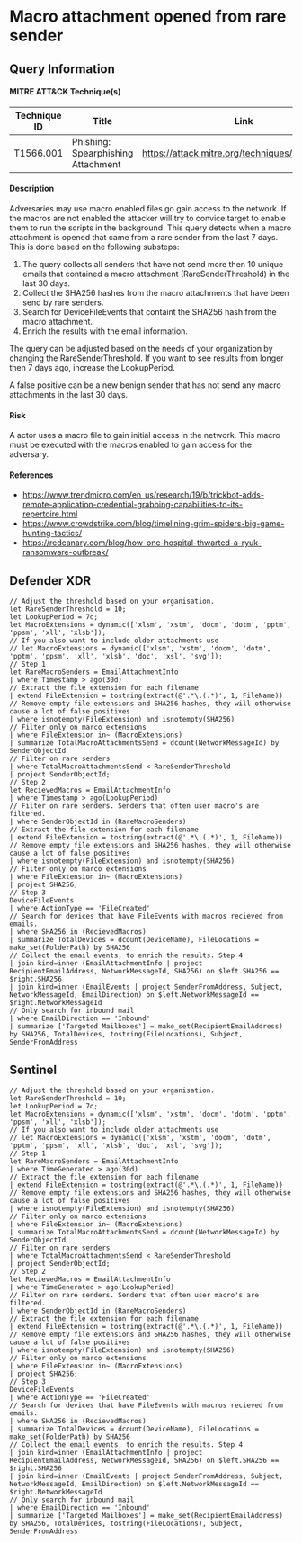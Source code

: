 # Macro attachment opened from rare sender

## Query Information

#### MITRE ATT&CK Technique(s)

| Technique ID | Title    | Link    |
| ---  | --- | --- |
| T1566.001 | Phishing: Spearphishing Attachment | https://attack.mitre.org/techniques/T1566/001/ |

#### Description
Adversaries may use macro enabled files go gain access to the network. If the macros are not enabled the attacker will try to convice target to enable them to run the scripts in the background. This query detects when a macro attachment is opened that came from a rare sender from the last 7 days. This is done based on the following substeps:

1. The query collects all senders that have not send more then 10 unique emails that contained a macro attachment (RareSenderThreshold) in the last 30 days. 
2. Collect the SHA256 hashes from the macro attachments that have been send by rare senders. 
3. Search for DeviceFileEvents that containt the SHA256 hash from the macro attachment. 
4. Enrich the results with the email information. 

The query can be adjusted based on the needs of your organization by changing the RareSenderThreshold. If you want to see results from longer then 7 days ago, increase the LookupPeriod.

A false positive can be a new benign sender that has not send any macro attachments in the last 30 days. 

#### Risk
A actor uses a macro file to gain initial access in the network. This macro must be executed with the macros enabled to gain access for the adversary. 

#### References
- https://www.trendmicro.com/en_us/research/19/b/trickbot-adds-remote-application-credential-grabbing-capabilities-to-its-repertoire.html
- https://www.crowdstrike.com/blog/timelining-grim-spiders-big-game-hunting-tactics/
- https://redcanary.com/blog/how-one-hospital-thwarted-a-ryuk-ransomware-outbreak/

## Defender XDR
```
// Adjust the threshold based on your organisation.
let RareSenderThreshold = 10;
let LookupPeriod = 7d;
let MacroExtensions = dynamic(['xlsm', 'xstm', 'docm', 'dotm', 'pptm', 'ppsm', 'xll', 'xlsb']);
// If you also want to include older attachments use
// let MacroExtensions = dynamic(['xlsm', 'xstm', 'docm', 'dotm', 'pptm', 'ppsm', 'xll', 'xlsb', 'doc', 'xsl', 'svg']);
// Step 1
let RareMacroSenders = EmailAttachmentInfo
| where Timestamp > ago(30d)
// Extract the file extension for each filename
| extend FileExtension = tostring(extract(@'.*\.(.*)', 1, FileName))
// Remove empty file extensions and SHA256 hashes, they will otherwise cause a lot of false positives
| where isnotempty(FileExtension) and isnotempty(SHA256)
// Filter only on marco extensions
| where FileExtension in~ (MacroExtensions)
| summarize TotalMacroAttachmentsSend = dcount(NetworkMessageId) by SenderObjectId
// Filter on rare senders
| where TotalMacroAttachmentsSend < RareSenderThreshold
| project SenderObjectId;
// Step 2
let RecievedMacros = EmailAttachmentInfo
| where Timestamp > ago(LookupPeriod)
// Filter on rare senders. Senders that often user macro's are filtered.
| where SenderObjectId in (RareMacroSenders)
// Extract the file extension for each filename
| extend FileExtension = tostring(extract(@'.*\.(.*)', 1, FileName))
// Remove empty file extensions and SHA256 hashes, they will otherwise cause a lot of false positives
| where isnotempty(FileExtension) and isnotempty(SHA256)
// Filter only on marco extensions
| where FileExtension in~ (MacroExtensions)
| project SHA256;
// Step 3
DeviceFileEvents
| where ActionType == 'FileCreated'
// Search for devices that have FileEvents with macros recieved from emails.
| where SHA256 in (RecievedMacros)
| summarize TotalDevices = dcount(DeviceName), FileLocations = make_set(FolderPath) by SHA256
// Collect the email events, to enrich the results. Step 4
| join kind=inner (EmailAttachmentInfo | project RecipientEmailAddress, NetworkMessageId, SHA256) on $left.SHA256 == $right.SHA256
| join kind=inner (EmailEvents | project SenderFromAddress, Subject, NetworkMessageId, EmailDirection) on $left.NetworkMessageId == $right.NetworkMessageId
// Only search for inbound mail
| where EmailDirection == 'Inbound'
| summarize ['Targeted Mailboxes'] = make_set(RecipientEmailAddress) by SHA256, TotalDevices, tostring(FileLocations), Subject, SenderFromAddress
```
## Sentinel
```
// Adjust the threshold based on your organisation.
let RareSenderThreshold = 10;
let LookupPeriod = 7d;
let MacroExtensions = dynamic(['xlsm', 'xstm', 'docm', 'dotm', 'pptm', 'ppsm', 'xll', 'xlsb']);
// If you also want to include older attachments use
// let MacroExtensions = dynamic(['xlsm', 'xstm', 'docm', 'dotm', 'pptm', 'ppsm', 'xll', 'xlsb', 'doc', 'xsl', 'svg']);
// Step 1
let RareMacroSenders = EmailAttachmentInfo
| where TimeGenerated > ago(30d)
// Extract the file extension for each filename
| extend FileExtension = tostring(extract(@'.*\.(.*)', 1, FileName))
// Remove empty file extensions and SHA256 hashes, they will otherwise cause a lot of false positives
| where isnotempty(FileExtension) and isnotempty(SHA256)
// Filter only on marco extensions
| where FileExtension in~ (MacroExtensions)
| summarize TotalMacroAttachmentsSend = dcount(NetworkMessageId) by SenderObjectId
// Filter on rare senders
| where TotalMacroAttachmentsSend < RareSenderThreshold
| project SenderObjectId;
// Step 2
let RecievedMacros = EmailAttachmentInfo
| where TimeGenerated > ago(LookupPeriod)
// Filter on rare senders. Senders that often user macro's are filtered.
| where SenderObjectId in (RareMacroSenders)
// Extract the file extension for each filename
| extend FileExtension = tostring(extract(@'.*\.(.*)', 1, FileName))
// Remove empty file extensions and SHA256 hashes, they will otherwise cause a lot of false positives
| where isnotempty(FileExtension) and isnotempty(SHA256)
// Filter only on marco extensions
| where FileExtension in~ (MacroExtensions)
| project SHA256;
// Step 3
DeviceFileEvents
| where ActionType == 'FileCreated'
// Search for devices that have FileEvents with macros recieved from emails.
| where SHA256 in (RecievedMacros)
| summarize TotalDevices = dcount(DeviceName), FileLocations = make_set(FolderPath) by SHA256
// Collect the email events, to enrich the results. Step 4
| join kind=inner (EmailAttachmentInfo | project RecipientEmailAddress, NetworkMessageId, SHA256) on $left.SHA256 == $right.SHA256
| join kind=inner (EmailEvents | project SenderFromAddress, Subject, NetworkMessageId, EmailDirection) on $left.NetworkMessageId == $right.NetworkMessageId
// Only search for inbound mail
| where EmailDirection == 'Inbound'
| summarize ['Targeted Mailboxes'] = make_set(RecipientEmailAddress) by SHA256, TotalDevices, tostring(FileLocations), Subject, SenderFromAddress
```
